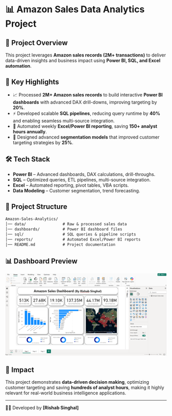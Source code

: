 # 📊 Amazon Sales Data Analytics Project

## 🚀 Project Overview
This project leverages **Amazon sales records (2M+ transactions)** to deliver data-driven insights and business impact using **Power BI, SQL, and Excel automation**.

## 🔑 Key Highlights
- 📈 Processed **2M+ Amazon sales records** to build interactive **Power BI dashboards** with advanced DAX drill-downs, improving targeting by **20%**.  
- ⚡ Developed scalable **SQL pipelines**, reducing query runtime by **40%** and enabling seamless multi-source integration.  
- 🤖 Automated weekly **Excel/Power BI reporting**, saving **150+ analyst hours annually**.  
- 🎯 Designed advanced **segmentation models** that improved customer targeting strategies by **25%**.  

## 🛠️ Tech Stack
- **Power BI** – Advanced dashboards, DAX calculations, drill-throughs.  
- **SQL** – Optimized queries, ETL pipelines, multi-source integration.  
- **Excel** – Automated reporting, pivot tables, VBA scripts.  
- **Data Modeling** – Customer segmentation, trend forecasting.  

## 📂 Project Structure
```
Amazon-Sales-Analytics/
│── data/                # Raw & processed sales data  
│── dashboards/          # Power BI dashboard files  
│── sql/                 # SQL queries & pipeline scripts  
│── reports/             # Automated Excel/Power BI reports  
│── README.md            # Project documentation  
```

## 📊 Dashboard Preview

<p align="center">
  <img src="https://github.com/rishansinghal/Amazon-Sales-Analytics/blob/368e866119063e86f2b225503a3ba8b031026aec/power%20bi%20dashbord.png" alt="Dashboard Preview" width="800"/>
</p>

## 🚀 Impact
This project demonstrates **data-driven decision making**, optimizing customer targeting and saving **hundreds of analyst hours**, making it highly relevant for real-world business intelligence applications.

---

👨‍💻 Developed by **[Rishab Singhal]**
